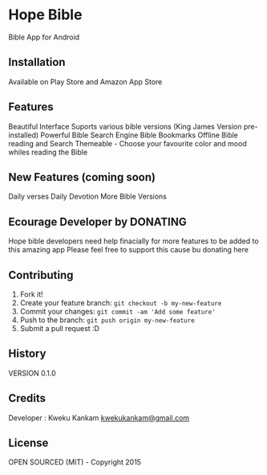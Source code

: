 # Hope Bible

Bible App for Android

## Installation

Available on Play Store and Amazon App Store

## Features

Beautiful Interface
Suports various bible versions (King James Version pre-installed)
Powerful Bible Search Engine
Bible Bookmarks
Offline Bible reading and Search
Themeable - Choose your favourite color and mood whiles reading the Bible

## New Features (coming soon)

Daily verses
Daily Devotion
More Bible Versions

## Ecourage Developer by DONATING

Hope bible developers need help finacially for more features to be added to this amazing app
Please feel free to support this cause bu donating here

## Contributing

1. Fork it!
2. Create your feature branch: `git checkout -b my-new-feature`
3. Commit your changes: `git commit -am 'Add some feature'`
4. Push to the branch: `git push origin my-new-feature`
5. Submit a pull request :D

## History

VERSION 0.1.0

## Credits

Developer : Kweku Kankam <kwekukankam@gmail.com>

## License

OPEN SOURCED (MIT) - Copyright 2015